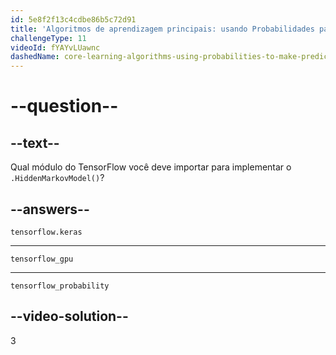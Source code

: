 ```yaml
---
id: 5e8f2f13c4cdbe86b5c72d91
title: 'Algoritmos de aprendizagem principais: usando Probabilidades para fazer previsões'
challengeType: 11
videoId: fYAYvLUawnc
dashedName: core-learning-algorithms-using-probabilities-to-make-predictions
---
```


# --question--

## --text--

Qual módulo do TensorFlow você deve importar para implementar o `.HiddenMarkovModel()`?

## --answers--

`tensorflow.keras`

---

`tensorflow_gpu`

---

`tensorflow_probability`

## --video-solution--

3

